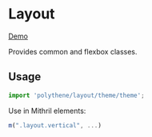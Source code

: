 # Layout

<a class="btn-demo" href="http://arthurclemens.github.io/Polythene-examples/index.html#/layout">Demo</a>

Provides common and flexbox classes.

## Usage

~~~javascript
import 'polythene/layout/theme/theme';
~~~

Use in Mithril elements:

~~~javascript
m(".layout.vertical", ...)
~~~
